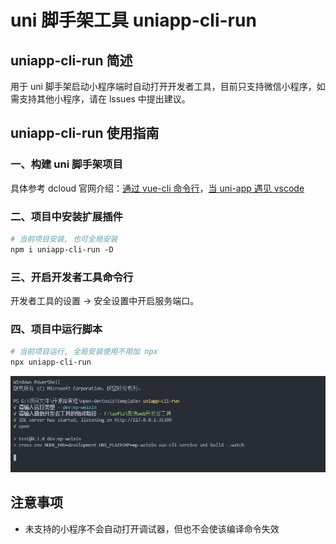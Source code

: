 # uni 脚手架工具 uniapp-cli-run

## uniapp-cli-run 简述

用于 uni 脚手架启动小程序端时自动打开开发者工具，目前只支持微信小程序，如需支持其他小程序，请在 lssues 中提出建议。

## uniapp-cli-run 使用指南

### 一、构建 uni 脚手架项目

具体参考 dcloud 官网介绍：[通过 vue-cli 命令行](https://uniapp.dcloud.io/quickstart?id=_2-%e9%80%9a%e8%bf%87vue-cli%e5%91%bd%e4%bb%a4%e8%a1%8c)，[当 uni-app 遇见 vscode](https://ask.dcloud.net.cn/article/36286)

### 二、项目中安装扩展插件

~~~makefile
# 当前项目安装, 也可全局安装
npm i uniapp-cli-run -D
~~~

### 三、开启开发者工具命令行

开发者工具的设置 -> 安全设置中开启服务端口。

### 四、项目中运行脚本

~~~makefile
# 当前项目运行, 全局安装使用不用加 npx
npx uniapp-cli-run
~~~

![运行展示](meta/images/script.png)

## 注意事项

- 未支持的小程序不会自动打开调试器，但也不会使该编译命令失效


